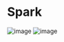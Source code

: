# Spark
![image](https://user-images.githubusercontent.com/47103479/139005497-18e8a90d-6c4c-4ade-aa80-0549d46f9ac9.png)
![image](https://user-images.githubusercontent.com/47103479/139025025-498d350b-8154-414b-be9b-6c150d8fd905.png)
